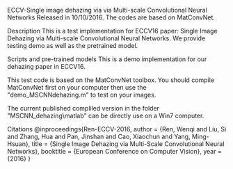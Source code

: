 ECCV-Single image dehazing via via Multi-scale Convolutional Neural Networks
Released in 10/10/2016. The codes are based on MatConvNet.

Description
This is a test implementation for ECCV16 paper: Single Image Dehazing via Multi-scale Convolutional Neural Networks. We provide testing demo as well as the pretrained model. 

Scripts and pre-trained models
This is a demo implementation for our dehazing paper in ECCV16.

This test code is based on the MatConvNet toolbox. 
You should compile MatConvNet first on your computer then use the "demo_MSCNNdehazing.m" to test on your images.

The current published compliled version in the folder "MSCNN_dehazing\matlab" can be directly use on a Win7 computer.

Citations
@inproceedings{Ren-ECCV-2016,
    author = {Ren, Wenqi and Liu, Si and Zhang, Hua and Pan, Jinshan and Cao, Xiaochun and Yang, Ming-Hsuan},
    title = {Single Image Dehazing via Multi-Scale Convolutional Neural Networks},
    booktitle = {European Conference on Computer Vision},
    year = {2016}
}
